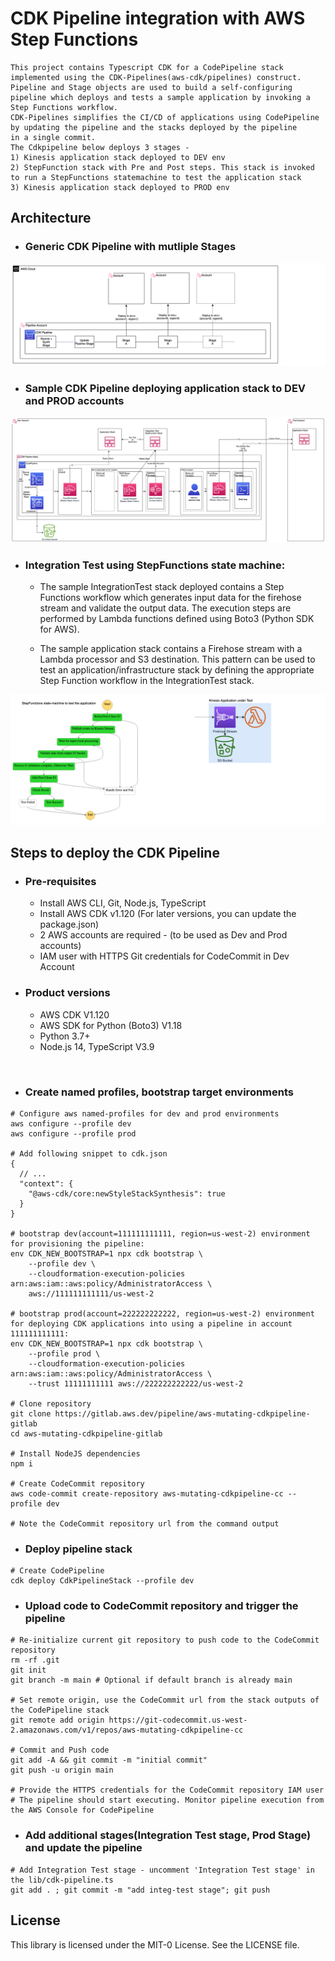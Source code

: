 # CDK Pipeline integration with AWS Step Functions
    This project contains Typescript CDK for a CodePipeline stack implemented using the CDK-Pipelines(aws-cdk/pipelines) construct. 
    Pipeline and Stage objects are used to build a self-configuring pipeline which deploys and tests a sample application by invoking a Step Functions workflow.
    CDK-Pipelines simplifies the CI/CD of applications using CodePipeline by updating the pipeline and the stacks deployed by the pipeline
    in a single commit.
    The Cdkpipeline below deploys 3 stages - 
    1) Kinesis application stack deployed to DEV env
    2) StepFunction stack with Pre and Post steps. This stack is invoked to run a StepFunctions statemachine to test the application stack 
    3) Kinesis application stack deployed to PROD env

## Architecture
* ### Generic CDK Pipeline with mutliple Stages
![GenericCdkPipeline](docs/generic_cdk_pipeline.png)

* ### Sample CDK Pipeline deploying application stack to DEV and PROD accounts 
![CdkPipeline](docs/cdk_pipeline_detail.png)

* ### Integration Test using StepFunctions state machine:

  * The sample IntegrationTest stack deployed contains a Step Functions workflow which generates input data for the firehose stream and validate the output data.
  The execution steps are performed by Lambda functions defined using Boto3 (Python SDK for AWS).
  
  * The sample application stack contains a Firehose stream with a Lambda processor and S3 destination.
    This pattern can be used to test an application/infrastructure stack by defining the appropriate Step Function workflow in the IntegrationTest stack.

![StateMachine](docs/app_sfn.png)

## Steps to deploy the CDK Pipeline

* ### Pre-requisites
    * Install AWS CLI, Git, Node.js, TypeScript
    * Install AWS CDK v1.120 (For later versions, you can update the package.json)
    * 2 AWS accounts are required - (to be used as Dev and Prod accounts)
    * IAM user with HTTPS Git credentials for CodeCommit in Dev Account
      <br/>

* ### Product versions
    * AWS CDK V1.120
    * AWS SDK for Python (Boto3) V1.18
    * Python 3.7+
    * Node.js 14, TypeScript V3.9
<br/>

* ### Create named profiles, bootstrap target environments

```shell
# Configure aws named-profiles for dev and prod environments
aws configure --profile dev
aws configure --profile prod

# Add following snippet to cdk.json
{
  // ...
  "context": {
    "@aws-cdk/core:newStyleStackSynthesis": true
  }
}

# bootstrap dev(account=111111111111, region=us-west-2) environment for provisioning the pipeline:
env CDK_NEW_BOOTSTRAP=1 npx cdk bootstrap \
    --profile dev \
    --cloudformation-execution-policies arn:aws:iam::aws:policy/AdministratorAccess \
    aws://111111111111/us-west-2

# bootstrap prod(account=222222222222, region=us-west-2) environment for deploying CDK applications into using a pipeline in account 111111111111:
env CDK_NEW_BOOTSTRAP=1 npx cdk bootstrap \
    --profile prod \
    --cloudformation-execution-policies arn:aws:iam::aws:policy/AdministratorAccess \
    --trust 11111111111 aws://222222222222/us-west-2

# Clone repository
git clone https://gitlab.aws.dev/pipeline/aws-mutating-cdkpipeline-gitlab
cd aws-mutating-cdkpipeline-gitlab

# Install NodeJS dependencies
npm i

# Create CodeCommit repository
aws code-commit create-repository aws-mutating-cdkpipeline-cc --profile dev

# Note the CodeCommit repository url from the command output

```

* ### Deploy pipeline stack
```shell
# Create CodePipeline
cdk deploy CdkPipelineStack --profile dev

```
* ### Upload code to CodeCommit repository and trigger the pipeline
```shell
# Re-initialize current git repository to push code to the CodeCommit repository
rm -rf .git
git init  
git branch -m main # Optional if default branch is already main

# Set remote origin, use the CodeCommit url from the stack outputs of the CodePipeline stack
git remote add origin https://git-codecommit.us-west-2.amazonaws.com/v1/repos/aws-mutating-cdkpipeline-cc

# Commit and Push code
git add -A && git commit -m "initial commit"
git push -u origin main

# Provide the HTTPS credentials for the CodeCommit repository IAM user
# The pipeline should start executing. Monitor pipeline execution from the AWS Console for CodePipeline

```
* ### Add additional stages(Integration Test stage, Prod Stage) and update the pipeline
```shell
# Add Integration Test stage - uncomment 'Integration Test stage' in the lib/cdk-pipeline.ts 
git add . ; git commit -m "add integ-test stage"; git push
```
## License

This library is licensed under the MIT-0 License. See the LICENSE file.

